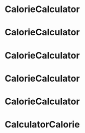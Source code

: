 # CalorieCalculator
# CalorieCalculator
# CalorieCalculator
# CalorieCalculator
# CalorieCalculator
# CalculatorCalorie
